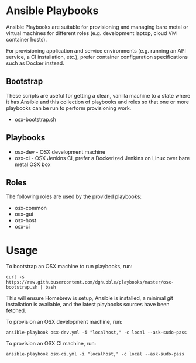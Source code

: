 
Ansible Playbooks
=================

Ansible Playbooks are suitable for provisioning and managing bare metal or virtual machines for different roles (e.g. development laptop, cloud VM container hosts).

For provisioning application and service environments (e.g. running an API service, a CI installation, etc.), prefer container configuration specifications such as Docker instead.

Bootstrap
---------

These scripts are useful for getting a clean, vanilla machine to a state where it has Ansible and this collection of playbooks and roles so that one or more playbooks can be run to perform provisioning work.

* osx-bootstrap.sh

Playbooks
---------

* osx-dev - OSX development machine
* osx-ci - OSX Jenkins CI, prefer a Dockerized Jenkins on Linux over bare metal OSX box

Roles
-----

The following roles are used by the provided playbooks:

* osx-common
* osx-gui
* osx-host
* osx-ci

Usage
=====

To bootstrap an OSX machine to run playbooks, run:

    curl -s https://raw.githubusercontent.com/dghubble/playbooks/master/osx-bootstrap.sh | bash

This will ensure Homebrew is setup, Ansible is installed, a minimal git installation is available, and the latest playbooks sources have been fetched.

To provision an OSX development machine, run:

    ansible-playbook osx-dev.yml -i "localhost," -c local --ask-sudo-pass

To provision an OSX CI machine, run:

    ansible-playbook osx-ci.yml -i "localhost," -c local --ask-sudo-pass
